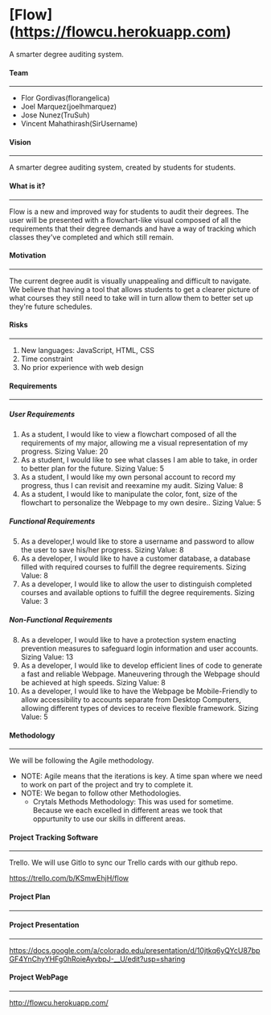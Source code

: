 [Flow] (https://flowcu.herokuapp.com)
======
A smarter degree auditing system.


#### Team
---
- Flor Gordivas(florangelica)
- Joel Marquez(joelhmarquez)
- Jose Nunez(TruSuh)
- Vincent Mahathirash(SirUsername)

#### Vision
---
A smarter degree auditing system, created by students for students.

#### What is it?
---
Flow is a new and improved way for students to audit their degrees. The user will be presented with a flowchart-like visual composed of all the requirements that their degree demands and have a way of tracking which classes they've completed and which still remain. 

#### Motivation
---
The current degree audit is visually unappealing and difficult to navigate. We believe that having a tool that allows students to get a clearer picture of what courses they still need to take will in turn allow them to better set up they're future schedules.

#### Risks
---
1. New languages: JavaScript, HTML, CSS
2. Time constraint
3. No prior experience with web design

#### Requirements
---
##### User Requirements
1. As a student, I would like to view a flowchart composed of all the requirements of  my major, allowing me a visual representation of my progress. Sizing Value: 20
2. As a student, I would like to see what classes I am able to take, in order to better plan for the future. Sizing Value: 5
3. As a student, I would like my own personal account to record my progress, thus I can revisit and reexamine my audit. Sizing Value: 8
4. As a student, I would like to manipulate the color, font, size of the flowchart to personalize the Webpage to my own desire.. Sizing Value: 5

##### Functional Requirements
5. As a developer,I would like to store a username and password to allow the user to save his/her progress.  Sizing Value: 8
6. As a developer, I would like to have a customer database, a database filled with required courses to fulfill the degree requirements. Sizing Value: 8
7. As a developer, I would like to allow the user to distinguish completed courses and available options to fulfill the degree requirements. Sizing Value: 3

##### Non-Functional Requirements
8. As a developer, I would like to have a protection system enacting prevention measures to safeguard login information and user accounts. Sizing Value: 13
9. As a developer, I would like to develop efficient lines of code to generate a fast and reliable Webpage. Maneuvering through the Webpage should be achieved at high speeds. Sizing Value: 8
10. As a developer, I would like to have the Webpage be Mobile-Friendly to allow accessibility to accounts separate from Desktop Computers, allowing different types of devices to receive flexible framework. Sizing Value: 5

#### Methodology
---
We will be following the Agile methodology.
  - NOTE: Agile means that the iterations is key. A time span where we need to work on part of the project and try to complete it. 
  - NOTE: We began to follow other Methodologies.
    - Crytals Methods Methodology: This was used for sometime. Because we each excelled in different areas we took that oppurtunity to use our skills in different areas. 
#### Project Tracking Software
---
Trello.
We will use Gitlo to sync our Trello cards with our github repo.

https://trello.com/b/KSmwEhjH/flow

#### Project Plan
---
#### Project Presentation 
---
https://docs.google.com/a/colorado.edu/presentation/d/10jtkq6yQYcU87bpGF4YnChyYHFg0hRoieAyvbpJ-__U/edit?usp=sharing
#### Project WebPage
---
http://flowcu.herokuapp.com/

